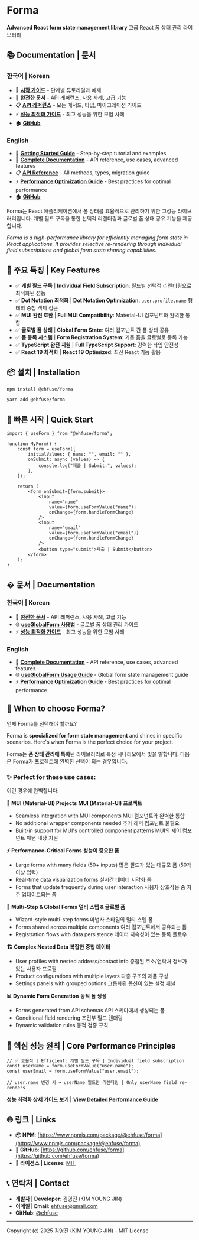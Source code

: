 <!-- slide -->

# Forma

**Advanced React form state management library**
고급 React 폼 상태 관리 라이브러리

## 📚 Documentation | 문서

### 한국어 | Korean

- 🚀 **[시작 가이드](./docs/getting-started-ko.md)** - 단계별 튜토리얼과 예제
- 📖 **[완전한 문서](./docs/README-ko.md)** - API 레퍼런스, 사용 사례, 고급 기능
- 📋 **[API 레퍼런스](./docs/API-ko.md)** - 모든 메서드, 타입, 마이그레이션 가이드
- ⚡ **[성능 최적화 가이드](./docs/best-practices-ko.md)** - 최고 성능을 위한 모범 사례
- 🏠 **[GitHub](https://github.com/ehfuse/forma)**

### English

- 🚀 **[Getting Started Guide](./docs/getting-started-en.md)** - Step-by-step tutorial and examples
- 📖 **[Complete Documentation](./docs/README-en.md)** - API reference, use cases, advanced features
- 📋 **[API Reference](./docs/API-en.md)** - All methods, types, migration guide
- ⚡ **[Performance Optimization Guide](./docs/best-practices-en.md)** - Best practices for optimal performance
- 🏠 **[GitHub](https://github.com/ehfuse/forma)**

Forma는 React 애플리케이션에서 폼 상태를 효율적으로 관리하기 위한 고성능 라이브러리입니다. 개별 필드 구독을 통한 선택적 리렌더링과 글로벌 폼 상태 공유 기능을 제공합니다.

_Forma is a high-performance library for efficiently managing form state in React applications. It provides selective re-rendering through individual field subscriptions and global form state sharing capabilities._

## 🚀 주요 특징 | Key Features

- ✅ **개별 필드 구독** | **Individual Field Subscription**: 필드별 선택적 리렌더링으로 최적화된 성능
- ✅ **Dot Notation 최적화** | **Dot Notation Optimization**: `user.profile.name` 형태의 중첩 객체 접근
- ✅ **MUI 완전 호환** | **Full MUI Compatibility**: Material-UI 컴포넌트와 완벽한 통합
- ✅ **글로벌 폼 상태** | **Global Form State**: 여러 컴포넌트 간 폼 상태 공유
- ✅ **폼 등록 시스템** | **Form Registration System**: 기존 폼을 글로벌로 등록 가능
- ✅ **TypeScript 완전 지원** | **Full TypeScript Support**: 강력한 타입 안전성
- ✅ **React 19 최적화** | **React 19 Optimized**: 최신 React 기능 활용

## 📦 설치 | Installation

```bash
npm install @ehfuse/forma
```

```bash
yarn add @ehfuse/forma
```

## 🎯 빠른 시작 | Quick Start

```tsx
import { useForm } from "@ehfuse/forma";

function MyForm() {
    const form = useForm({
        initialValues: { name: "", email: "" },
        onSubmit: async (values) => {
            console.log("제출 | Submit:", values);
        },
    });

    return (
        <form onSubmit={form.submit}>
            <input
                name="name"
                value={form.useFormValue("name")}
                onChange={form.handleFormChange}
            />
            <input
                name="email"
                value={form.useFormValue("email")}
                onChange={form.handleFormChange}
            />
            <button type="submit">제출 | Submit</button>
        </form>
    );
}
```

## � 문서 | Documentation

### 한국어 | Korean

- 📖 **[완전한 문서](./docs/README-ko.md)** - API 레퍼런스, 사용 사례, 고급 기능
- 🌐 **[useGlobalForm 사용법](./docs/useGlobalForm-guide-ko.md)** - 글로벌 폼 상태 관리 가이드
- ⚡ **[성능 최적화 가이드](./docs/best-practices-ko.md)** - 최고 성능을 위한 모범 사례

### English

- 📖 **[Complete Documentation](./docs/README-en.md)** - API reference, use cases, advanced features
- 🌐 **[useGlobalForm Usage Guide](./docs/useGlobalForm-guide-en.md)** - Global form state management guide
- ⚡ **[Performance Optimization Guide](./docs/best-practices-en.md)** - Best practices for optimal performance

## 🎯 When to choose Forma?

언제 Forma를 선택해야 할까요?

Forma is **specialized for form state management** and shines in specific scenarios. Here's when Forma is the perfect choice for your project.

Forma는 **폼 상태 관리에 특화**된 라이브러리로 특정 시나리오에서 빛을 발합니다. 다음은 Forma가 프로젝트에 완벽한 선택이 되는 경우입니다.

### ✨ Perfect for these use cases:

이런 경우에 완벽합니다:

**🎨 MUI (Material-UI) Projects**
**MUI (Material-UI) 프로젝트**

- Seamless integration with MUI components
  MUI 컴포넌트와 완벽한 통합
- No additional wrapper components needed
  추가 래퍼 컴포넌트 불필요
- Built-in support for MUI's controlled component patterns
  MUI의 제어 컴포넌트 패턴 내장 지원

**⚡ Performance-Critical Forms**
**성능이 중요한 폼**

- Large forms with many fields (50+ inputs)
  많은 필드가 있는 대규모 폼 (50개 이상 입력)
- Real-time data visualization forms
  실시간 데이터 시각화 폼
- Forms that update frequently during user interaction
  사용자 상호작용 중 자주 업데이트되는 폼

**🔄 Multi-Step & Global Forms**
**멀티 스텝 & 글로벌 폼**

- Wizard-style multi-step forms
  마법사 스타일의 멀티 스텝 폼
- Forms shared across multiple components
  여러 컴포넌트에서 공유되는 폼
- Registration flows with data persistence
  데이터 지속성이 있는 등록 플로우

**🏗️ Complex Nested Data**
**복잡한 중첩 데이터**

- User profiles with nested address/contact info
  중첩된 주소/연락처 정보가 있는 사용자 프로필
- Product configurations with multiple layers
  다층 구조의 제품 구성
- Settings panels with grouped options
  그룹화된 옵션이 있는 설정 패널

**📊 Dynamic Form Generation**
**동적 폼 생성**

- Forms generated from API schemas
  API 스키마에서 생성되는 폼
- Conditional field rendering
  조건부 필드 렌더링
- Dynamic validation rules
  동적 검증 규칙

## 🎯 핵심 성능 원칙 | Core Performance Principles

```tsx
// ✅ 효율적 | Efficient: 개별 필드 구독 | Individual field subscription
const userName = form.useFormValue("user.name");
const userEmail = form.useFormValue("user.email");

// user.name 변경 시 → userName 필드만 리렌더링 | Only userName field re-renders
```

**[성능 최적화 상세 가이드 보기 | View Detailed Performance Guide](./docs/best-practices-ko.md)**

## 🌐 링크 | Links

- **📦 NPM**: [https://www.npmjs.com/package/@ehfuse/forma](https://www.npmjs.com/package/@ehfuse/forma)
- **🐙 GitHub**: [https://github.com/ehfuse/forma](https://github.com/ehfuse/forma)
- **📄 라이선스 | License**: [MIT](./LICENSE)

## 📞 연락처 | Contact

- **개발자 | Developer**: 김영진 (KIM YOUNG JIN)
- **이메일 | Email**: ehfuse@gmail.com
- **GitHub**: [@ehfuse](https://github.com/ehfuse)

---

Copyright (c) 2025 김영진 (KIM YOUNG JIN) - MIT License
